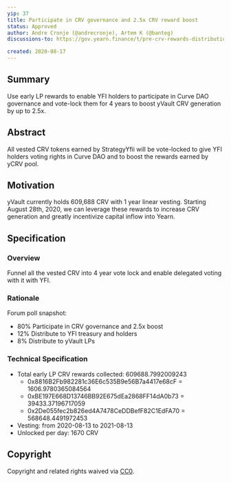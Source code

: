 ```yaml
---
yip: 37
title: Participate in CRV governance and 2.5x CRV reward boost
status: Approved
author: Andre Cronje (@andrecronje), Artem K (@banteg)
discussions-to: https://gov.yearn.finance/t/pre-crv-rewards-distribution-liquidation-or-boost/2481

created: 2020-08-17
---
```


## Summary
Use early LP rewards to enable YFI holders to participate in Curve DAO governance and vote-lock them for 4 years to boost yVault CRV generation by up to 2.5x.

## Abstract
All vested CRV tokens earned by StrategyYfii will be vote-locked to give YFI holders voting rights in Curve DAO and to boost the rewards earned by yCRV pool.

## Motivation
yVault currently holds 609,688 CRV with 1 year linear vesting. Starting August 28th, 2020, we can leverage these rewards to increase CRV generation and greatly incentivize capital inflow into Yearn.

## Specification

### Overview
Funnel all the vested CRV into 4 year vote lock and enable delegated voting with it with YFI.

### Rationale
Forum poll snapshot:
- 80% Participate in CRV governance and 2.5x boost
- 12% Distribute to YFI treasury and holders
- 8% Distribute to yVault LPs

### Technical Specification
- Total early LP CRV rewards collected: 609688.7992009243
  - 0x8816B2Fb982281c36E6c535B9e56B7a4417e68cF = 1606.9780365084564
  - 0xBE197E668D13746BB92E675dEa2868FF14dA0b73 = 39433.37196717059
  - 0x2De055fec2b826ed4A7478CeDDBefF82C1EdFA70 = 568648.4491972453
- Vesting: from 2020-08-13 to 2021-08-13
- Unlocked per day: 1670 CRV

## Copyright
Copyright and related rights waived via [CC0](https://creativecommons.org/publicdomain/zero/1.0/).
